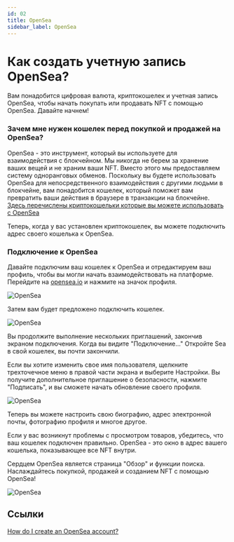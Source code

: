 ```yaml
---
id: 02
title: OpenSea
sidebar_label: OpenSea
---
```


# Как создать учетную запись OpenSea?

Вам понадобится цифровая валюта, криптокошелек и учетная запись OpenSea, чтобы начать покупать или продавать NFT с помощью OpenSea. Давайте начнем!

### Зачем мне нужен кошелек перед покупкой и продажей на OpenSea?

OpenSea - это инструмент, который вы используете для взаимодействия с блокчейном. Мы никогда не берем за хранение ваших вещей и не храним ваши NFT. Вместо этого мы предоставляем систему одноранговых обменов. Поскольку вы будете использовать OpenSea для непосредственного взаимодействия с другими людьми в блокчейне, вам понадобится кошелек, который поможет вам превратить ваши действия в браузере в транзакции на блокчейне. [Здесь перечислены криптокошельки которые вы можете использовать с OpenSea](https://support.opensea.io/hc/en-us/articles/1500007978402)

Теперь, когда у вас установлен криптокошелек, вы можете подключить адрес своего кошелька к OpenSea.

### Подключение к OpenSea

Давайте подключим ваш кошелек к OpenSea и отредактируем ваш профиль, чтобы вы могли начать взаимодействовать на платформе. Перейдите на [opensea.io](https://opensea.io) и нажмите на значок профиля.

![OpenSea](https://support.opensea.io/hc/article_attachments/15507699848595)

Затем вам будет предложено подключить кошелек.

![OpenSea](https://support.opensea.io/hc/article_attachments/15507747284243)

Вы продолжите выполнение нескольких приглашений, закончив экраном подключения. Когда вы видите "Подключение..." Откройте Sea в свой кошелек, вы почти закончили.

Если вы хотите изменить свое имя пользователя, щелкните трехточечное меню в правой части экрана и выберите Настройки. Вы получите дополнительное приглашение о безопасности, нажмите "Подписать", и вы сможете начать обновление своего профиля.

![OpenSea](https://support.opensea.io/hc/article_attachments/15507954654867)

Теперь вы можете настроить свою биографию, адрес электронной почты, фотографию профиля и многое другое.

Если у вас возникнут проблемы с просмотром товаров, убедитесь, что ваш кошелек подключен правильно. OpenSea - это окно в адрес вашего кошелька, показывающее все NFT внутри.

Сердцем OpenSea является страница "Обзор" и функции поиска. Наслаждайтесь покупкой, продажей и созданием NFT с помощью OpenSea!

![OpenSea](https://support.opensea.io/hc/article_attachments/13197147010707)

## Ссылки

[How do I create an OpenSea account?](https://support.opensea.io/hc/en-us/articles/360061676254-How-do-I-create-an-OpenSea-account-)
